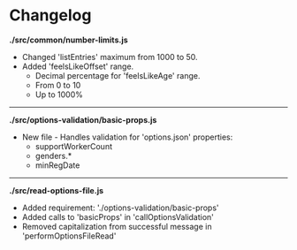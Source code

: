 # Changelog

**./src/common/number-limits.js**
* Changed 'listEntries' maximum from 1000 to 50.
* Added 'feelsLikeOffset' range.
	* Decimal percentage for 'feelsLikeAge' range.
	* From 0 to 10
	* Up to 1000%

---

**./src/options-validation/basic-props.js**
* New file - Handles validation for 'options.json' properties:
	* supportWorkerCount
	* genders.*
	* minRegDate

---

**./src/read-options-file.js**
* Added requirement: './options-validation/basic-props'
* Added calls to 'basicProps' in 'callOptionsValidation'
* Removed capitalization from successful message in 'performOptionsFileRead'
